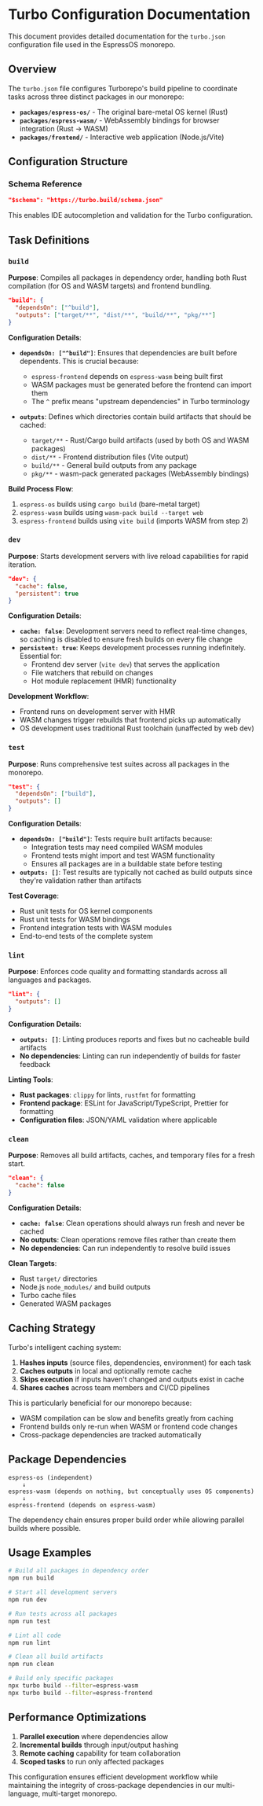 # Turbo Configuration Documentation

This document provides detailed documentation for the `turbo.json` configuration file used in the EspressOS monorepo.

## Overview

The `turbo.json` file configures Turborepo's build pipeline to coordinate tasks across three distinct packages in our monorepo:

- **`packages/espress-os/`** - The original bare-metal OS kernel (Rust)
- **`packages/espress-wasm/`** - WebAssembly bindings for browser integration (Rust → WASM)
- **`packages/frontend/`** - Interactive web application (Node.js/Vite)

## Configuration Structure

### Schema Reference

```json
"$schema": "https://turbo.build/schema.json"
```

This enables IDE autocompletion and validation for the Turbo configuration.

## Task Definitions

### `build`

**Purpose**: Compiles all packages in dependency order, handling both Rust compilation (for OS and WASM targets) and frontend bundling.

```json
"build": {
  "dependsOn": ["^build"],
  "outputs": ["target/**", "dist/**", "build/**", "pkg/**"]
}
```

**Configuration Details**:
- **`dependsOn: ["^build"]`**: Ensures that dependencies are built before dependents. This is crucial because:
  - `espress-frontend` depends on `espress-wasm` being built first
  - WASM packages must be generated before the frontend can import them
  - The `^` prefix means "upstream dependencies" in Turbo terminology

- **`outputs`**: Defines which directories contain build artifacts that should be cached:
  - `target/**` - Rust/Cargo build artifacts (used by both OS and WASM packages)
  - `dist/**` - Frontend distribution files (Vite output)
  - `build/**` - General build outputs from any package
  - `pkg/**` - wasm-pack generated packages (WebAssembly bindings)

**Build Process Flow**:
1. `espress-os` builds using `cargo build` (bare-metal target)
2. `espress-wasm` builds using `wasm-pack build --target web`
3. `espress-frontend` builds using `vite build` (imports WASM from step 2)

### `dev`

**Purpose**: Starts development servers with live reload capabilities for rapid iteration.

```json
"dev": {
  "cache": false,
  "persistent": true
}
```

**Configuration Details**:
- **`cache: false`**: Development servers need to reflect real-time changes, so caching is disabled to ensure fresh builds on every file change
- **`persistent: true`**: Keeps development processes running indefinitely. Essential for:
  - Frontend dev server (`vite dev`) that serves the application
  - File watchers that rebuild on changes
  - Hot module replacement (HMR) functionality

**Development Workflow**:
- Frontend runs on development server with HMR
- WASM changes trigger rebuilds that frontend picks up automatically
- OS development uses traditional Rust toolchain (unaffected by web dev)

### `test`

**Purpose**: Runs comprehensive test suites across all packages in the monorepo.

```json
"test": {
  "dependsOn": ["build"],
  "outputs": []
}
```

**Configuration Details**:
- **`dependsOn: ["build"]`**: Tests require built artifacts because:
  - Integration tests may need compiled WASM modules
  - Frontend tests might import and test WASM functionality
  - Ensures all packages are in a buildable state before testing
- **`outputs: []`**: Test results are typically not cached as build outputs since they're validation rather than artifacts

**Test Coverage**:
- Rust unit tests for OS kernel components
- Rust unit tests for WASM bindings
- Frontend integration tests with WASM modules
- End-to-end tests of the complete system

### `lint`

**Purpose**: Enforces code quality and formatting standards across all languages and packages.

```json
"lint": {
  "outputs": []
}
```

**Configuration Details**:
- **`outputs: []`**: Linting produces reports and fixes but no cacheable build artifacts
- **No dependencies**: Linting can run independently of builds for faster feedback

**Linting Tools**:
- **Rust packages**: `clippy` for lints, `rustfmt` for formatting
- **Frontend package**: ESLint for JavaScript/TypeScript, Prettier for formatting
- **Configuration files**: JSON/YAML validation where applicable

### `clean`

**Purpose**: Removes all build artifacts, caches, and temporary files for a fresh start.

```json
"clean": {
  "cache": false
}
```

**Configuration Details**:
- **`cache: false`**: Clean operations should always run fresh and never be cached
- **No outputs**: Clean operations remove files rather than create them
- **No dependencies**: Can run independently to resolve build issues

**Clean Targets**:
- Rust `target/` directories
- Node.js `node_modules/` and build outputs
- Turbo cache files
- Generated WASM packages

## Caching Strategy

Turbo's intelligent caching system:

1. **Hashes inputs** (source files, dependencies, environment) for each task
2. **Caches outputs** in local and optionally remote cache
3. **Skips execution** if inputs haven't changed and outputs exist in cache
4. **Shares caches** across team members and CI/CD pipelines

This is particularly beneficial for our monorepo because:
- WASM compilation can be slow and benefits greatly from caching
- Frontend builds only re-run when WASM or frontend code changes
- Cross-package dependencies are tracked automatically

## Package Dependencies

```
espress-os (independent)
    ↓
espress-wasm (depends on nothing, but conceptually uses OS components)
    ↓
espress-frontend (depends on espress-wasm)
```

The dependency chain ensures proper build order while allowing parallel builds where possible.

## Usage Examples

```bash
# Build all packages in dependency order
npm run build

# Start all development servers
npm run dev

# Run tests across all packages
npm run test

# Lint all code
npm run lint

# Clean all build artifacts
npm run clean

# Build only specific packages
npx turbo build --filter=espress-wasm
npx turbo build --filter=espress-frontend
```

## Performance Optimizations

1. **Parallel execution** where dependencies allow
2. **Incremental builds** through input/output hashing
3. **Remote caching** capability for team collaboration
4. **Scoped tasks** to run only affected packages

This configuration ensures efficient development workflow while maintaining the integrity of cross-package dependencies in our multi-language, multi-target monorepo.